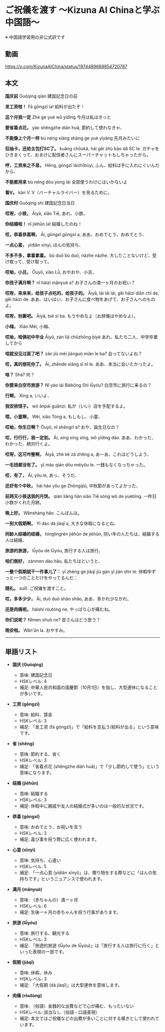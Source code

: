 # ご祝儀を渡す 〜Kizuna AI Chinaと学ぶ中国語〜
※ 中国語学習用の非公式訳です

## 動画
https://x.com/KizunaAIChina/status/1974489688854720787

## 本文

**国庆前**
Guóqìng qián
建国記念日の前

**发工资啦！**
Fā gōngzī la!
給料が出たぞ！

**这个月我一定**
Zhè ge yuè wǒ yīdìng
今月は私はきっと

**要省着点花，**
yào shěngzhe diǎn huā,
節約して使わなきゃ、

**不能像上个月一样**
bù néng xiàng shàng ge yuè yīyàng
先月みたいに

**狂抽卡，还给主包打SC了。**
kuáng chōukǎ, hái gěi zhǔ bāo dǎ SC le.
ガチャをひきまくって、おまけに配信者さんにスーパーチャットもしちゃったから。

**哼，工资来之不易，**
Hēng, gōngzī láizhībùyì,
ふん、給料は手に入れにくいんだから、

**不能都用来**
bù néng dōu yòng lái
全部使うわけにはいかないよ

**看V。**
kàn V.
V（バーチャルライバー）を見るために。

**国庆时**
Guóqìng shí
建国記念日当日

**哎呀，小铁，**
Āiyā, xiǎo Tiě,
あれ、小鉄、

**你结婚啦！**
nǐ jiéhūn la!
結婚したのね！

**哎，恭喜恭喜啊，**
Āi, gōngxǐ gōngxǐ a,
ああ、おめでとう、おめでとう、

**一点心意，**
yīdiǎn xīnyì,
ほんの気持ち、

**不多不多，拿着拿着。**
bù duō bù duō, názhe názhe.
大したことないけど、受け取って、受け取って。

**哎呦，小吕，**
Ōuyō, xiǎo Lǚ,
おやおや、小呂、

**你孩子满月啊？**
nǐ háizi mǎnyuè a?
お子さんの満一ヶ月のお祝い？

**哎呀，来来来，给孩子点吃的，给孩子的。**
Āiyā, lái lái lái, gěi háizi diǎn chī de, gěi háizi de.
ああ、はいはい、お子さんに食べ物をあげて、お子さんへのものよ。

**哎呀，别撕吧。**
Āiyā, bié sī ba.
もうやめなよ（お辞儀はやめなよ）。

**小梅，**
Xiǎo Méi,
小梅、

**哎呦，咱俩初中毕业**
Āiyō, zán liǎ chūzhōng bìyè
あれ、私たち二人、中学卒業してから

**咱就没见过面了吧？**
zán jiù méi jiànguò miàn le ba?
会ってないよね？

**哎，真的想死你了。**
Āi, zhēnde xiǎng sǐ nǐ le.
ああ、本当に会いたかったよ。

**啥？**
Shá?
何？

**你要来白空市旅游？**
Nǐ yào lái Báikōng Shì lǚyóu?
白空市に旅行に来るの？

**行啊，**
Xíng a,
いいよ、

**我安排馆子。**
wǒ ānpái guǎnzi.
私が（いい）店を手配するよ。

**喂，小童啊，**
Wèi, xiǎo Tóng a,
もしもし、小童、

**哎呦，你生日啊？**
Ōuyō, nǐ shēngrì a?
おや、誕生日なの？

**哎，行行行，我一定到。**
Āi, xíng xíng xíng, wǒ yīdìng dào.
ああ、わかった、わかった、絶対行くよ。

**哎呀，这可咋整啊，**
Āiyā, zhè kě zǎ zhěng a,
あーあ、これはどうしよう、

**一毛钱都没有了。**
yī máo qián dōu méiyǒu le.
一銭もなくなっちゃった。

**哎，有了，**
Āi, yǒu le,
あっ、そうだ、

**还好有个中秋，**
hái hǎo yǒu ge Zhōngqiū,
中秋節があってよかった、

**前两天小铁送我的月饼。**
qián liǎng tiān xiǎo Tiě sòng wǒ de yuèbǐng.
一昨日小鉄がくれた月餅。

**晚上好。**
Wǎnshàng hǎo.
こんばんは。

**一到大假期啊，**
Yī dào dà jiàqī a,
大きな休暇になるとね、

**同龄人结婚的结婚，**
tónglíngrén jiéhūn de jiéhūn,
同い年の人たちは、結婚する人は結婚、

**旅游的旅游，**
lǚyóu de lǚyóu,
旅行する人は旅行、

**咱们倒好，**
zánmen dào hǎo,
私たちはというと、

**一整个假期就干一件事儿了：**
yī zhěng ge jiàqī jiù gàn yī jiàn shìr le:
休暇中ずっと一つのことだけをやってるんだ：

**随礼。**
suílǐ.
ご祝儀を渡すこと。

**哎，多多少少，**
Āi, duō duō shǎo shǎo,
ああ、多かれ少なかれ、

**还是肉痛呢。**
háishi ròutòng ne.
やっぱり心が痛むね。

**你们说呢？**
Nǐmen shuō ne?
皆さんはどう思う？

**晚安啦。**
Wǎn'ān la.
おやすみ。

---

## 単語リスト

* **国庆 (Guóqìng)**
    - 意味: 建国記念日
    - HSKレベル: 4
    - 補足: 中華人民共和国の国慶節（10月1日）を指し、大型連休になることが多いです。

* **工资 (gōngzī)**
    - 意味: 給料、賃金
    - HSKレベル: 3
    - 補足: 「发工资 (fā gōngzī)」で「給料を支払う/給料が出る」という意味です。

* **省 (shěng)**
    - 意味: 節約する、省く
    - HSKレベル: 3
    - 補足: 「省着点花 (shěngzhe diǎn huā)」で「少し節約して使う」という意味になります。

* **结婚 (jiéhūn)**
    - 意味: 結婚する
    - HSKレベル: 3
    - 補足: 休暇中に親戚や友人の結婚式が多いのは一般的な状況です。

* **恭喜 (gōngxǐ)**
    - 意味: おめでとう、お祝いを言う
    - HSKレベル: 3
    - 補足: 喜び事を祝う際に広く使われます。

* **心意 (xīnyì)**
    - 意味: 気持ち、心遣い
    - HSKレベル: 5
    - 補足: 「一点心意 (yīdiǎn xīnyì)」は、贈り物をする際などに「ほんの気持ちです」というニュアンスで使われます。

* **满月 (mǎnyuè)**
    - 意味: （赤ちゃんの）満一ヶ月
    - HSKレベル: 6
    - 補足: 生後一ヶ月の赤ちゃんを祝う行事があります。

* **旅游 (lǚyóu)**
    - 意味: 旅行する、観光する
    - HSKレベル: 3
    - 補足: 「旅遊的旅遊 (lǚyóu de lǚyóu)」は「旅行する人は旅行に行く」といった表現の一部です。

* **假期 (jiàqī)**
    - 意味: 休暇、休み
    - HSKレベル: 3
    - 補足: 「大假期 (dà jiàqī)」は大型連休を意味します。

* **肉痛 (ròutòng)**
    - 意味: （俗語）金銭的な出費などで心が痛む、もったいない
    - HSKレベル: 該当なし（俗語・口語表現）
    - 補足: 本文ではご祝儀などの出費が多いことに対する嘆きとして使われています。
